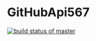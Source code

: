 # GitHubApi567
[![build status of master](https://travis-ci.org/hygithub3901/GitHubApi567.svg?branch=master)](https://travis-ci.org/hygithub3901/GitHubApi567)
